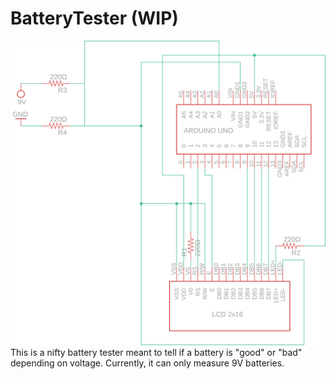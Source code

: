 # BatteryTester (WIP)
![Circuit Diagram](circuit.png)
This is a nifty battery tester meant to tell if a battery is "good" or "bad" depending on voltage. Currently, it can only measure 9V batteries. 
